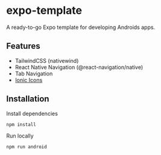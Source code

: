 # expo-template

A ready-to-go Expo template for developing Androids apps.

## Features

- TailwindCSS (nativewind)
- React Native Navigation (@react-navigation/native)
- Tab Navigation
- [Ionic Icons](https://ionic.io/ionicons)

## Installation

Install dependencies

```
npm install
```

Run locally

```
npm run android
```
